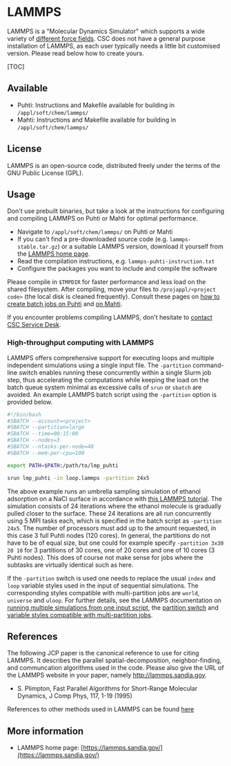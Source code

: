 # LAMMPS

LAMMPS is a "Molecular Dynamics Simulator" which supports
a wide variety of [different force fields](https://lammps.sandia.gov/doc/Intro_features.html#interatomic-potentials-force-fields).
CSC does not have a
general purpose installation of LAMMPS, as each user typically
needs a little bit customised version. Please read below
how to create yours.

[TOC]

## Available

-   Puhti: Instructions and Makefile available for building in `/appl/soft/chem/lammps/`
-   Mahti: Instructions and Makefile available for building in `/appl/soft/chem/lammps/`

## License

LAMMPS is an open-source code, distributed freely under the terms of the GNU Public License (GPL).

## Usage

Don't use prebuilt binaries, but take a look at the instructions for configuring and compiling LAMMPS on Puhti or Mahti for optimal performance.

* Navigate to `/appl/soft/chem/lammps/` on Puhti or Mahti
* If you can't find a pre-downloaded source code (e.g. `lammps-stable.tar.gz`) or a suitable LAMMPS version, download it yourself from the [LAMMPS home page](https://lammps.sandia.gov/download.html).
* Read the compilation instructions, e.g. `lammps-puhti-instruction.txt`
* Configure the packages you want to include and compile the software

Please compile in `$TMPDIR` for faster performance and less load on the shared filesystem. After compiling, move your files to `/projappl/<project code>` (the local disk is cleaned frequently). Consult these pages on [how to create batch jobs on Puhti](../computing/running/creating-job-scripts-puhti.md) and [on Mahti](../computing/running/creating-job-scripts-mahti.md).

If you encounter problems compiling LAMMPS, don't hesitate to [contact CSC Service Desk](../support/contact.md).

### High-throughput computing with LAMMPS

LAMMPS offers comprehensive support for executing loops and multiple independent simulations using a single input file. The `-partition` command-line switch enables running these concurrently within a single Slurm job step, thus accelerating the computations while keeping the load on the batch queue system minimal as excessive calls of `srun` or `sbatch` are avoided. An example LAMMPS batch script using the `-partition` option is provided below.

```bash
#!/bin/bash
#SBATCH --account=<project>
#SBATCH --partition=large
#SBATCH --time=00:15:00
#SBATCH --nodes=3
#SBATCH --ntasks-per-node=40
#SBATCH --mem-per-cpu=100

export PATH=$PATH:/path/to/lmp_puhti

srun lmp_puhti -in loop.lammps -partition 24x5
```

The above example runs an umbrella sampling simulation of ethanol adsorption on a NaCl surface in accordance with [this LAMMPS tutorial](https://lammpstutorials.github.io/tutorials/tutorial06.html). The simulation consists of 24 iterations where the ethanol molecule is gradually pulled closer to the surface. These 24 iterations are all run concurrently using 5 MPI tasks each, which is specified in the batch script as `-partition 24x5`. The number of processors must add up to the amount requested, in this case 3 full Puhti nodes (120 cores). In general, the partitions do not have to be of equal size, but one could for example specify `-partition 3x30 20 10` for 3 partitions of 30 cores, one of 20 cores and one of 10 cores (3 Puhti nodes). This does of course not make sense for jobs where the subtasks are virtually identical such as here.

If the `-partition` switch is used one needs to replace the usual `index` and `loop` variable styles used in the input of sequential simulations. The corresponding styles compatible with multi-partition jobs are `world`, `universe` and `uloop`. For further details, see the LAMMPS documentation on [running multiple simulations from one input script](https://docs.lammps.org/Howto_multiple.html), the [partition switch](https://docs.lammps.org/Run_options.html#partition) and [variable styles compatible with multi-partition jobs](https://docs.lammps.org/variable.html).

## References

The following JCP paper is the canonical reference to use for citing LAMMPS.
It describes the parallel spatial-decomposition, neighbor-finding, and communcation 
algorithms used in the code. Please also give the URL of the LAMMPS website in your paper, namely http://lammps.sandia.gov.

* S. Plimpton, Fast Parallel Algorithms for Short-Range Molecular Dynamics, J Comp Phys, 117, 1-19 (1995)

References to other methods used in LAMMPS can be found [here](https://lammps.sandia.gov/cite.html)

## More information

-   LAMMPS home page: [https://lammps.sandia.gov/](https://lammps.sandia.gov/)


